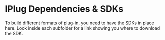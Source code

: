 # IPlug Dependencies & SDKs

To build different formats of plug-in, you need to have the SDKs in place here. Look inside each subfolder for a link showing you where to download the SDK.


